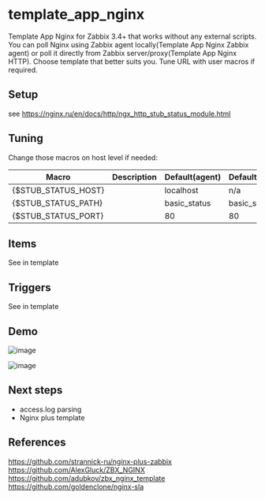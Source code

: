 # template_app_nginx

Template App Nginx for Zabbix 3.4+ that works without any external scripts.  
You can poll Nginx using Zabbix agent locally(Template App Nginx Zabbix agent) or poll it directly from Zabbix server/proxy(Template App Nginx HTTP). Choose template that better suits you. Tune URL with user macros if required.  

## Setup

see https://nginx.ru/en/docs/http/ngx_http_stub_status_module.html

## Tuning

Change those macros on host level if needed:

|Macro|Description|Default(agent)|Default(HTTP)|
|---|----|---|---|
|{$STUB_STATUS_HOST}| | localhost | n/a |
|{$STUB_STATUS_PATH}| | basic_status | basic_status|
|{$STUB_STATUS_PORT}| | 80 | 80 |

## Items

See in template

## Triggers

See in template

## Demo

![image](https://user-images.githubusercontent.com/14870891/40243447-ee32cc5a-5ac8-11e8-9a9f-7bb101f088df.png)

![image](https://user-images.githubusercontent.com/14870891/40243215-5c5d3018-5ac8-11e8-8a48-8d6fece9a890.png)

## Next steps

- access.log parsing
- Nginx plus template

## References

https://github.com/strannick-ru/nginx-plus-zabbix  
https://github.com/AlexGluck/ZBX_NGINX  
https://github.com/adubkov/zbx_nginx_template  
https://github.com/goldenclone/nginx-sla  